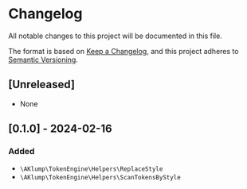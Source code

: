 # Changelog

All notable changes to this project will be documented in this file.

The format is based on [Keep a Changelog](https://keepachangelog.com/en/1.0.0/),
and this project adheres to [Semantic Versioning](https://semver.org/spec/v2.0.0.html).

## [Unreleased]

- None

## [0.1.0] - 2024-02-16

### Added

- `\AKlump\TokenEngine\Helpers\ReplaceStyle`
- `\AKlump\TokenEngine\Helpers\ScanTokensByStyle`

